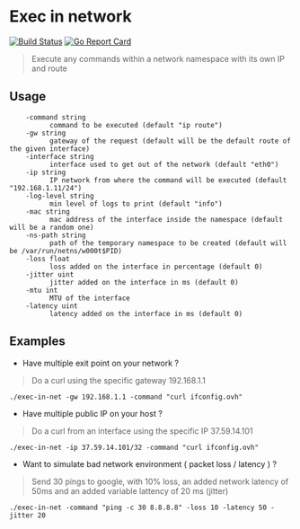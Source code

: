 # Exec in network

[![Build Status](https://github.com/PouuleT/exec-in-net/workflows/Build/badge.svg?branch=master)](https://github.com/PouuleT/exec-in-net/workflows/Build/badge.svg?branch=master) 
[![Go Report Card](https://goreportcard.com/badge/github.com/PouuleT/exec-in-net)](https://goreportcard.com/report/github.com/PouuleT/exec-in-net)

> Execute any commands within a network namespace with its own IP and route

## Usage

```
    -command string
          command to be executed (default "ip route")
    -gw string
          gateway of the request (default will be the default route of the given interface)
    -interface string
          interface used to get out of the network (default "eth0")
    -ip string
          IP network from where the command will be executed (default "192.168.1.11/24")
    -log-level string
          min level of logs to print (default "info")
    -mac string
          mac address of the interface inside the namespace (default will be a random one)
    -ns-path string
          path of the temporary namespace to be created (default will be /var/run/netns/w000t$PID)
    -loss float
          loss added on the interface in percentage (default 0)
    -jitter uint
          jitter added on the interface in ms (default 0)
    -mtu int
          MTU of the interface
    -latency uint
          latency added on the interface in ms (default 0)
```

## Examples

- Have multiple exit point on your network ?

> Do a curl using the specific gateway 192.168.1.1

```
./exec-in-net -gw 192.168.1.1 -command "curl ifconfig.ovh"
```

- Have multiple public IP on your host ?

> Do a curl from an interface using the specific IP 37.59.14.101

```
./exec-in-net -ip 37.59.14.101/32 -command "curl ifconfig.ovh"
```

- Want to simulate bad network environment ( packet loss / latency ) ?

> Send 30 pings to google, with 10% loss, an added network latency of 50ms and an added variable lattency of 20 ms (jitter)

```
./exec-in-net -command "ping -c 30 8.8.8.8" -loss 10 -latency 50 -jitter 20
```
